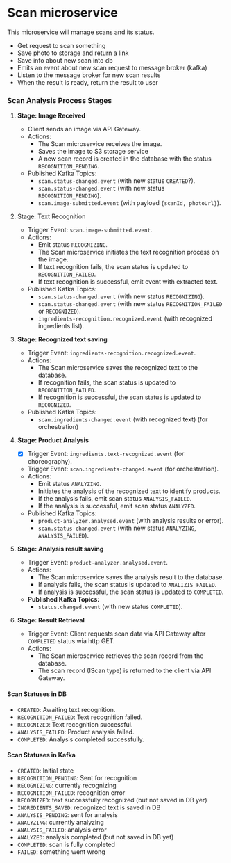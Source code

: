 # Scan microservice
This microservice will manage scans and its status.

- Get request to scan something
- Save photo to storage and return a link
- Save info about new scan into db
- Emits an event about new scan request to message broker (kafka)
- Listen to the message broker for new scan results
- When the result is ready, return the result to user

### Scan Analysis Process Stages

1.  **Stage: Image Received**
    - Client sends an image via API Gateway.
    - Actions:
        * The Scan microservice receives the image.
        * Saves the image to S3 storage service
        * A new scan record is created in the database with the status `RECOGNITION_PENDING`.
    - Published Kafka Topics:
        * `scan.status-changed.event` (with new status `CREATED`?).
        * `scan.status-changed.event` (with new status `RECOGNITION_PENDING`).
        * `scan.image-submitted.event` (with payload `{scanId, photoUrl}`).

2.  Stage: Text Recognition
    - Trigger Event: `scan.image-submitted.event`.
    - Actions:
        * Emit status `RECOGNIZING`.
        * The Scan microservice initiates the text recognition process on the image.
        * If text recognition fails, the scan status is updated to `RECOGNITION_FAILED`.
        * If text recognition is successful, emit event with extracted text.
    - Published Kafka Topics:
        * `scan.status-changed.event` (with new status `RECOGNIZING`).
        * `scan.status-changed.event` (with new status `RECOGNITION_FAILED` or `RECOGNIZED`).
        * `ingredients-recognition.recognized.event` (with recognized ingredients list).

3.  **Stage: Recognized text saving**
    - Trigger Event: `ingredients-recognition.recognized.event`.
    - Actions:
        * The Scan microservice saves the recognized text to the database.
        * If recognition fails, the scan status is updated to `RECOGNITION_FAILED`.
        * If recognition is successful, the scan status is updated to `RECOGNIZED`.
    - Published Kafka Topics:
        * `scan.ingredients-changed.event` (with recognized text) (for orchestration)

4. **Stage: Product Analysis**
    - [X] Trigger Event: `ingredients.text-recognized.event` (for choreography).
    - Trigger Event: `scan.ingredients-changed.event` (for orchestration).
    - Actions:
        * Emit status `ANALYZING`.
        * Initiates the analysis of the recognized text to identify products.
        * If the analysis fails, emit scan status `ANALYSIS_FAILED`.
        * If the analysis is successful, emit scan status `ANALYZED`.
    - Published Kafka Topics:
        * `product-analyzer.analysed.event` (with analysis results or error).
        * `scan.status-changed.event` (with new status `ANALYZING`, `ANALYSIS_FAILED`).

5. **Stage: Analysis result saving**
    - Trigger Event: `product-analyzer.analysed.event`.
    - Actions:
        * The Scan microservice saves the analysis result to the database.
        * If analysis fails, the scan status is updated to `ANALIZIS_FAILED`.
        * If analysis is successful, the scan status is updated to `COMPLETED`.
    - **Published Kafka Topics:**
        * `status.changed.event` (with new status `COMPLETED`).

6. **Stage: Result Retrieval**
    - Trigger Event: Client requests scan data via API Gateway after `COMPLETED` status wia http GET.
    - Actions:
        * The Scan microservice retrieves the scan record from the database.
        * The scan record (IScan type) is returned to the client via API Gateway.

#### Scan Statuses in DB

* `CREATED`: Awaiting text recognition.
* `RECOGNITION_FAILED`: Text recognition failed.
* `RECOGNIZED`: Text recognition successful.
* `ANALYSIS_FAILED`: Product analysis failed.
* `COMPLETED`: Analysis completed successfully.

#### Scan Statuses in Kafka
* `CREATED`: Initial state
* `RECOGNITION_PENDING`: Sent for recognition
* `RECOGNIZING`: currently recognizing
* `RECOGNITION_FAILED`: recognition error
* `RECOGNIZED`: text successfully recognized (but not saved in DB yer)
* `INGREDIENTS_SAVED`: recognized text is saved in DB
* `ANALYSIS_PENDING`: sent for analysis
* `ANALYZING`: currently analyzing
* `ANALYSIS_FAILED`: analysis error
* `ANALYZED`: analysis completed (but not saved in DB yet)
* `COMPLETED`: scan is fully completed
* `FAILED`: something went wrong

